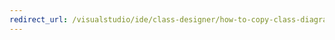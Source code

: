 ```yaml
---
redirect_url: /visualstudio/ide/class-designer/how-to-copy-class-diagram-elements-to-a-microsoft-office-document
---
```

